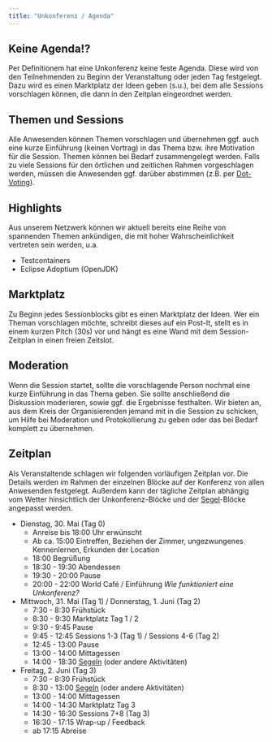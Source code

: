 ```yaml
---
title: "Unkonferenz / Agenda"
---
```


## Keine Agenda!?

Per Definitionem hat eine Unkonferenz keine feste Agenda.
Diese wird von den Teilnehmenden zu Beginn der Veranstaltung oder jeden Tag festgelegt.
Dazu wird es einen Marktplatz der Ideen geben (s.u.), bei dem alle Sessions vorschlagen können, die dann in den Zeitplan eingeordnet werden.

## Themen und Sessions

Alle Anwesenden können Themen vorschlagen und übernehmen ggf. auch eine kurze Einführung (keinen Vortrag) in das Thema bzw. ihre Motivation für die Session.
Themen können bei Bedarf zusammengelegt werden.
Falls zu viele Sessions für den örtlichen und zeitlichen Rahmen vorgeschlagen werden, müssen die Anwesenden ggf. darüber abstimmen (z.B. per [Dot-Voting](https://en.wikipedia.org/wiki/Dot-voting)). 

## Highlights

Aus unserem Netzwerk können wir aktuell bereits eine Reihe von spannenden Themen ankündigen, die mit hoher Wahrscheinlichkeit vertreten sein werden, u.a.

* Testcontainers
* Eclipse Adoptium (OpenJDK)

[//]: # (TODO Highlights festmachen)

## Marktplatz

Zu Beginn jedes Sessionblocks gibt es einen Marktplatz der Ideen.
Wer ein Theman vorschlagen möchte, schreibt dieses auf ein Post-It, stellt es in einem kurzen Pitch (30s) vor und hängt es eine Wand mit dem Session-Zeitplan in einen freien Zeitslot.


[//]: # (TODO Symbolbild Session-Zeitplan)

## Moderation

Wenn die Session startet, sollte die vorschlagende Person nochmal eine kurze Einführung in das Thema geben.
Sie sollte anschließend die Diskussion moderieren, sowie ggf. die Ergebnisse festhalten.
Wir bieten an, aus dem Kreis der Organisierenden jemand mit in die Session zu schicken, um Hilfe bei Moderation und Protokollierung zu geben oder das bei Bedarf komplett zu übernehmen.

## Zeitplan

Als Veranstaltende schlagen wir folgenden vorläufigen Zeitplan vor.
Die Details werden im Rahmen der einzelnen Blöcke auf der Konferenz von allen Anwesenden festgelegt.
Außerdem kann der tägliche Zeitplan abhängig vom Wetter hinsichtlich der Unkonferenz-Blöcke und der [Segel](segeln/)-Blöcke angepasst werden.

* Dienstag, 30. Mai (Tag 0)
  * Anreise bis 18:00 Uhr erwünscht
  * Ab ca. 15:00 Eintreffen, Beziehen der Zimmer, ungezwungenes Kennenlernen, Erkunden der Location
  * 18:00 Begrüßung
  * 18:30 - 19:30 Abendessen
  * 19:30 - 20:00 Pause
  * 20:00 - 22:00 World Café / Einführung _Wie funktioniert eine Unkonferenz?_
* Mittwoch, 31. Mai (Tag 1) / Donnerstag, 1. Juni (Tag 2)
  * 7:30 - 8:30 Frühstück
  * 8:30 - 9:30 Marktplatz Tag 1 / 2
  * 9:30 - 9:45 Pause
  * 9:45 - 12:45 Sessions 1-3 (Tag 1) / Sessions 4-6 (Tag 2)
  * 12:45 - 13:00 Pause
  * 13:00 - 14:00 Mittagessen
  * 14:00 - 18:30 [Segeln](../segeln/) (oder andere Aktivitäten)
* Freitag, 2. Juni (Tag 3)
  * 7:30 - 8:30 Frühstück
  * 8:30 - 13:00 [Segeln](../segeln/) (oder andere Aktivitäten)
  * 13:00 - 14:00 Mittagessen
  * 14:00 - 14:30 Marktplatz Tag 3
  * 14:30 - 16:30 Sessions 7+8 (Tag 3)
  * 16:30 - 17:15 Wrap-up / Feedback
  * ab 17:15 Abreise

